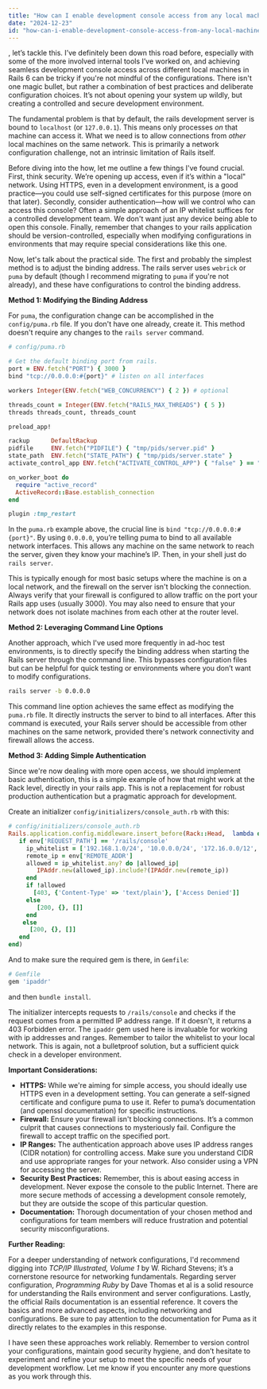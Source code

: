 ```yaml
---
title: "How can I enable development console access from any local machine in Rails 6?"
date: "2024-12-23"
id: "how-can-i-enable-development-console-access-from-any-local-machine-in-rails-6"
---
```


, let’s tackle this. I’ve definitely been down this road before, especially with some of the more involved internal tools I’ve worked on, and achieving seamless development console access across different local machines in Rails 6 can be tricky if you're not mindful of the configurations. There isn't one magic bullet, but rather a combination of best practices and deliberate configuration choices. It’s not about opening your system up wildly, but creating a controlled and secure development environment.

The fundamental problem is that by default, the rails development server is bound to `localhost` (or `127.0.0.1`). This means only processes *on* that machine can access it. What we need is to allow connections from *other* local machines on the same network. This is primarily a network configuration challenge, not an intrinsic limitation of Rails itself.

Before diving into the how, let me outline a few things I've found crucial. First, think security. We’re opening up access, even if it’s within a "local" network. Using HTTPS, even in a development environment, is a good practice—you could use self-signed certificates for this purpose (more on that later). Secondly, consider authentication—how will we control who can access this console? Often a simple approach of an IP whitelist suffices for a controlled development team. We don't want just any device being able to open this console. Finally, remember that changes to your rails application should be version-controlled, especially when modifying configurations in environments that may require special considerations like this one.

Now, let's talk about the practical side. The first and probably the simplest method is to adjust the binding address. The rails server uses `webrick` or `puma` by default (though I recommend migrating to `puma` if you're not already), and these have configurations to control the binding address.

**Method 1: Modifying the Binding Address**

For `puma`, the configuration change can be accomplished in the `config/puma.rb` file. If you don't have one already, create it. This method doesn't require any changes to the `rails server` command.

```ruby
# config/puma.rb

# Get the default binding port from rails.
port = ENV.fetch("PORT") { 3000 }
bind "tcp://0.0.0.0:#{port}" # listen on all interfaces

workers Integer(ENV.fetch("WEB_CONCURRENCY") { 2 }) # optional

threads_count = Integer(ENV.fetch("RAILS_MAX_THREADS") { 5 })
threads threads_count, threads_count

preload_app!

rackup      DefaultRackup
pidfile     ENV.fetch("PIDFILE") { "tmp/pids/server.pid" }
state_path  ENV.fetch("STATE_PATH") { "tmp/pids/server.state" }
activate_control_app ENV.fetch("ACTIVATE_CONTROL_APP") { "false" } == "true"

on_worker_boot do
  require "active_record"
  ActiveRecord::Base.establish_connection
end

plugin :tmp_restart
```

In the `puma.rb` example above, the crucial line is `bind "tcp://0.0.0.0:#{port}"`.  By using `0.0.0.0`, you’re telling puma to bind to all available network interfaces. This allows any machine on the same network to reach the server, given they know your machine’s IP. Then, in your shell just do `rails server`.

This is typically enough for most basic setups where the machine is on a local network, and the firewall on the server isn't blocking the connection. Always verify that your firewall is configured to allow traffic on the port your Rails app uses (usually 3000). You may also need to ensure that your network does not isolate machines from each other at the router level.

**Method 2: Leveraging Command Line Options**

Another approach, which I've used more frequently in ad-hoc test environments, is to directly specify the binding address when starting the Rails server through the command line. This bypasses configuration files but can be helpful for quick testing or environments where you don’t want to modify configurations.

```bash
rails server -b 0.0.0.0
```

This command line option achieves the same effect as modifying the `puma.rb` file. It directly instructs the server to bind to all interfaces. After this command is executed, your Rails server should be accessible from other machines on the same network, provided there's network connectivity and firewall allows the access.

**Method 3: Adding Simple Authentication**

Since we're now dealing with more open access, we should implement basic authentication, this is a simple example of how that might work at the Rack level, directly in your rails app. This is not a replacement for robust production authentication but a pragmatic approach for development.

Create an initializer `config/initializers/console_auth.rb` with this:

```ruby
# config/initializers/console_auth.rb
Rails.application.config.middleware.insert_before(Rack::Head,  lambda do |env|
   if env['REQUEST_PATH'] == '/rails/console'
     ip_whitelist = ['192.168.1.0/24', '10.0.0.0/24', '172.16.0.0/12', '::1']
     remote_ip = env['REMOTE_ADDR']
     allowed = ip_whitelist.any? do |allowed_ip|
        IPAddr.new(allowed_ip).include?(IPAddr.new(remote_ip))
     end
     if !allowed
       [403, {'Content-Type' => 'text/plain'}, ['Access Denied']]
     else
        [200, {}, []]
     end
    else
      [200, {}, []]
   end
end)
```

And to make sure the required gem is there, in `Gemfile`:

```ruby
# Gemfile
gem 'ipaddr'
```

and then `bundle install`.

The initializer intercepts requests to `/rails/console` and checks if the request comes from a permitted IP address range. If it doesn't, it returns a 403 Forbidden error. The `ipaddr` gem used here is invaluable for working with ip addresses and ranges. Remember to tailor the whitelist to your local network. This is again, not a bulletproof solution, but a sufficient quick check in a developer environment.

**Important Considerations:**

*   **HTTPS:** While we're aiming for simple access, you should ideally use HTTPS even in a development setting. You can generate a self-signed certificate and configure puma to use it. Refer to puma’s documentation (and openssl documentation) for specific instructions.
*   **Firewall:** Ensure your firewall isn't blocking connections. It’s a common culprit that causes connections to mysteriously fail. Configure the firewall to accept traffic on the specified port.
*   **IP Ranges:** The authentication approach above uses IP address ranges (CIDR notation) for controlling access. Make sure you understand CIDR and use appropriate ranges for your network. Also consider using a VPN for accessing the server.
*   **Security Best Practices:** Remember, this is about easing access in development. Never expose the console to the public Internet. There are more secure methods of accessing a development console remotely, but they are outside the scope of this particular question.
*   **Documentation:** Thorough documentation of your chosen method and configurations for team members will reduce frustration and potential security misconfigurations.

**Further Reading:**

For a deeper understanding of network configurations, I'd recommend digging into *TCP/IP Illustrated, Volume 1* by W. Richard Stevens; it’s a cornerstone resource for networking fundamentals. Regarding server configuration, *Programming Ruby* by Dave Thomas et al is a solid resource for understanding the Rails environment and server configurations. Lastly, the official Rails documentation is an essential reference. It covers the basics and more advanced aspects, including networking and configurations. Be sure to pay attention to the documentation for Puma as it directly relates to the examples in this response.

I have seen these approaches work reliably. Remember to version control your configurations, maintain good security hygiene, and don’t hesitate to experiment and refine your setup to meet the specific needs of your development workflow. Let me know if you encounter any more questions as you work through this.
